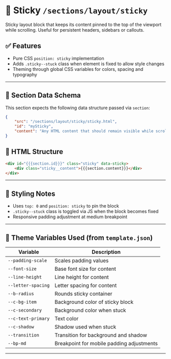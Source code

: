 # 📂 Sticky `/sections/layout/sticky`

Sticky layout block that keeps its content pinned to the top of the viewport while scrolling. Useful for persistent headers, sidebars or callouts.

## ✅ Features

-   Pure CSS `position: sticky` implementation
-   Adds `.sticky--stuck` class when element is fixed to allow style changes
-   Theming through global CSS variables for colors, spacing and typography

---

## 🧾 Section Data Schema

This section expects the following data structure passed via `section`:

```json
{
	"src": "/sections/layout/sticky/sticky.html",
	"id": "mySticky",
	"content": "Any HTML content that should remain visible while scrolling"
}
```

## 🧱 HTML Structure

```html
<div id="{{{section.id}}}" class="sticky" data-sticky>
	<div class="sticky__content">{{{section.content}}}</div>
</div>
```

---

## 🎨 Styling Notes

-   Uses `top: 0` and `position: sticky` to pin the block
-   `.sticky--stuck` class is toggled via JS when the block becomes fixed
-   Responsive padding adjustment at medium breakpoint

---

## 🧩 Theme Variables Used (from `template.json`)

| Variable           | Description                               |
| ------------------ | ----------------------------------------- |
| `--padding-scale`  | Scales padding values                     |
| `--font-size`      | Base font size for content                |
| `--line-height`    | Line height for content                   |
| `--letter-spacing` | Letter spacing for content                |
| `--b-radius`       | Rounds sticky container                   |
| `--c-bg-item`      | Background color of sticky block          |
| `--c-secondary`    | Background color when stuck               |
| `--c-text-primary` | Text color                                |
| `--c-shadow`       | Shadow used when stuck                    |
| `--transition`     | Transition for background and shadow      |
| `--bp-md`          | Breakpoint for mobile padding adjustments |

---
